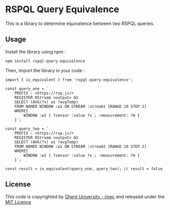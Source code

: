 # RSPQL Query Equivalence

This is a library to determine equivalence between two RSPQL queries.

## Usage
Install the library using npm : 
```
npm install rspql-query-equivalence
```
Then, import the library in your code : 
```
import { is_equivalent } from 'rspql-query-equivalence';

const query_one = `
    PREFIX : <https://rsp.js/>
    REGISTER RStream <output> AS
    SELECT (AVG(?v) as ?avgTemp)
    FROM NAMED WINDOW :w1 ON STREAM :stream1 [RANGE 10 STEP 2]
    WHERE{
        WINDOW :w1 { ?sensor :value ?v ; :measurement: ?m }
    }`;

const query_two = `
    PREFIX : <https://rsp.js/>
    REGISTER RStream <output> AS
    SELECT (AVG(?v) as ?avgTemp)
    FROM NAMED WINDOW :w1 ON STREAM :stream2 [RANGE 10 STEP 2]
    WHERE{
        WINDOW :w1 { ?sensor :value ?v ; :measurement: ?m }
    }`;

const result = is_equivalent(query_one, query_two); // result = false
```
## License
This code is copyrighted by [Ghent University - imec](https://www.ugent.be/ea/idlab/en) and released under the [MIT Licence](./LICENCE)
